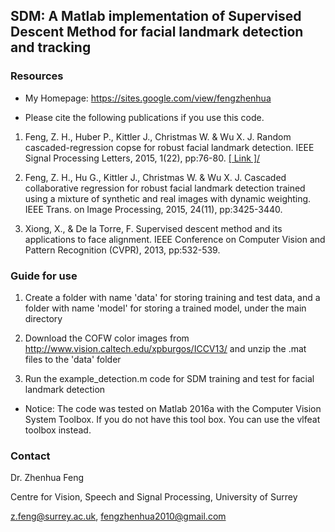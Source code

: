 ## SDM: A Matlab implementation of Supervised Descent Method for facial landmark detection and tracking

### Resources

* My Homepage: <https://sites.google.com/view/fengzhenhua>

* Please cite the following publications if you use this code.

1. Feng, Z. H., Huber P., Kittler J., Christmas W. & Wu X. J. Random cascaded-regression copse for robust facial landmark detection. IEEE Signal Processing Letters, 2015, 1(22), pp:76-80. <a href="https://www.researchgate.net/publication/265850003_Random_Cascaded-Regression_Copse_for_Robust_Facial_Landmark_Detection">[ Link ]/</a>

2. Feng, Z. H., Hu G., Kittler J., Christmas W. & Wu X. J. Cascaded collaborative regression for robust facial landmark detection trained using a mixture of synthetic and real images with dynamic weighting. IEEE Trans. on Image Processing, 2015, 24(11), pp:3425-3440.

3. Xiong, X., & De la Torre, F. Supervised descent method and its applications to face alignment. IEEE Conference on Computer Vision and Pattern Recognition (CVPR), 2013, pp:532-539.

### Guide for use

1. Create a folder with name 'data' for storing training and test data, and a folder with name 'model' for storing a trained model, under the main directory

2. Download the COFW color images from http://www.vision.caltech.edu/xpburgos/ICCV13/ and unzip the .mat files to the 'data' folder

3. Run the example_detection.m code for SDM training and test for facial landmark detection

* Notice: The code was tested on Matlab 2016a with the Computer Vision System Toolbox. If you do not have this tool box. You can use the vlfeat toolbox instead.

### Contact

Dr. Zhenhua Feng

Centre for Vision, Speech and Signal Processing, University of Surrey

z.feng@surrey.ac.uk, fengzhenhua2010@gmail.com
